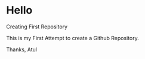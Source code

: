 # Hello
Creating First Repository

This is my First Attempt to create a Github Repository.

Thanks,
Atul

